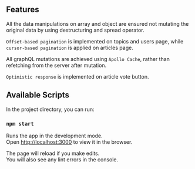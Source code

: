 ## Features

All the data manipulations on array and object are ensured not mutating the original data by using destructuring and spread operator.

`Offset-based pagination` is implemented on topics and users page, while `cursor-based pagination` is applied on articles page.

All graphQL mutations are achieved using `Apollo Cache`, rather than refetching from the server after mutation.

`Optimistic response` is implemented on article vote button.

## Available Scripts

In the project directory, you can run:

### `npm start`

Runs the app in the development mode.<br>
Open [http://localhost:3000](http://localhost:3000) to view it in the browser.

The page will reload if you make edits.<br>
You will also see any lint errors in the console.

